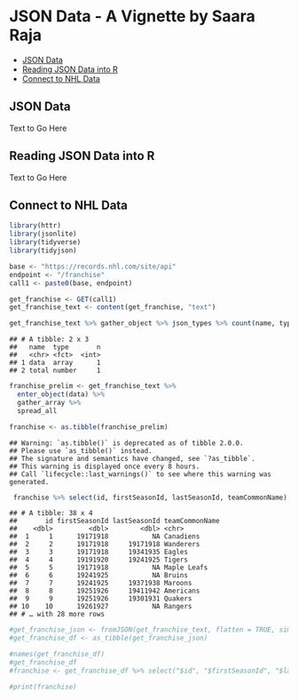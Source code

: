JSON Data - A Vignette by Saara Raja
================

-   [JSON Data](#json-data)
-   [Reading JSON Data into R](#reading-json-data-into-r)
-   [Connect to NHL Data](#connect-to-nhl-data)

JSON Data
---------

Text to Go Here

Reading JSON Data into R
------------------------

Text to Go Here

Connect to NHL Data
-------------------

``` r
library(httr)
library(jsonlite)
library(tidyverse)
library(tidyjson)

base <- "https://records.nhl.com/site/api"
endpoint <- "/franchise"
call1 <- paste0(base, endpoint)

get_franchise <- GET(call1)
get_franchise_text <- content(get_franchise, "text")

get_franchise_text %>% gather_object %>% json_types %>% count(name, type)
```

    ## # A tibble: 2 x 3
    ##   name  type       n
    ##   <chr> <fct>  <int>
    ## 1 data  array      1
    ## 2 total number     1

``` r
franchise_prelim <- get_franchise_text %>%
  enter_object(data) %>%
  gather_array %>%
  spread_all

franchise <- as.tibble(franchise_prelim) 
```

    ## Warning: `as.tibble()` is deprecated as of tibble 2.0.0.
    ## Please use `as_tibble()` instead.
    ## The signature and semantics have changed, see `?as_tibble`.
    ## This warning is displayed once every 8 hours.
    ## Call `lifecycle::last_warnings()` to see where this warning was generated.

``` r
 franchise %>% select(id, firstSeasonId, lastSeasonId, teamCommonName)
```

    ## # A tibble: 38 x 4
    ##       id firstSeasonId lastSeasonId teamCommonName
    ##    <dbl>         <dbl>        <dbl> <chr>         
    ##  1     1      19171918           NA Canadiens     
    ##  2     2      19171918     19171918 Wanderers     
    ##  3     3      19171918     19341935 Eagles        
    ##  4     4      19191920     19241925 Tigers        
    ##  5     5      19171918           NA Maple Leafs   
    ##  6     6      19241925           NA Bruins        
    ##  7     7      19241925     19371938 Maroons       
    ##  8     8      19251926     19411942 Americans     
    ##  9     9      19251926     19301931 Quakers       
    ## 10    10      19261927           NA Rangers       
    ## # … with 28 more rows

``` r
#get_franchise_json <- fromJSON(get_franchise_text, flatten = TRUE, simplifyDataFrame = TRUE)
#get_franchise_df <- as_tibble(get_franchise_json)

#names(get_franchise_df)
#get_franchise_df
#franchise <- get_franchise_df %>% select("$id", "$firstSeasonId", "$lastSeasonId", "$teamCommonName")

#print(franchise)
```
